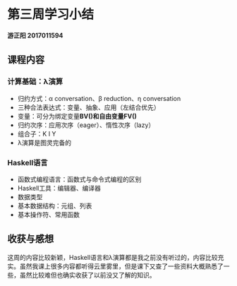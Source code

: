 # 第三周学习小结

**游正阳	2017011594**

## 课程内容

### 计算基础：λ演算

* 归约方式：α conversation、β reduction、η conversation
* 三种合法表达式：变量、抽象、应用（左结合优先）
* 变量：可分为绑定变量**BV()**和自由变量**FV()**
* 归约次序：应用次序（eager）、惰性次序（lazy）
* 组合子：K	I	Y
* λ演算是图灵完备的

### Haskell语言

* 函数式编程语言：函数式与命令式编程的区别
* Haskell工具：编辑器、编译器
* 数据类型
* 基本数据结构：元组、列表
* 基本操作符、常用函数



## 收获与感想

​	这周的内容比较新颖，Haskell语言和λ演算都是我之前没有听过的，内容比较充实。虽然我课上很多内容都听得云里雾里，但是课下又查了一些资料大概熟悉了一些，虽然比较难但也确实收获了以前没又了解的知识。